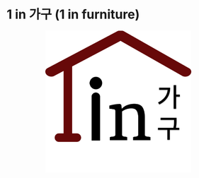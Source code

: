 # 1 in 가구 (1 in furniture)

<div align="center">
<img width="330" alt="image" src="../images/Group 17 2.jpg">
</div>